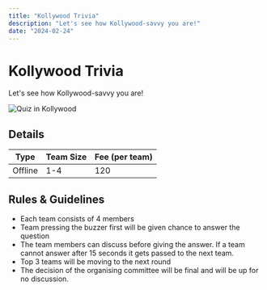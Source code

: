 ```yaml
---
title: "Kollywood Trivia"
description: "‌Let's see how Kollywood-savvy you are!"
date: "2024-02-24"
---
```


# Kollywood Trivia

Let's see how Kollywood-savvy you are!

<img src="/posters/2023/19.png" alt="Quiz in Kollywood" class="w-full lg:w-96 mx-auto object-cover" />

## Details

| Type    | Team Size     | Fee (per team) |
| ------- | ------------- | -------------- |
| Offline | 1-4           | 120            |

## Rules & Guidelines

-   Each team consists of 4 members
-   Team pressing the buzzer first will be given chance to answer the question
-   The team members can discuss before giving the answer. If a team cannot answer after
15 seconds it gets passed to the next team.
-   Top 3 teams will be moving to the next round
-   The decision of the organising committee will be final and will be up for no
discussion.